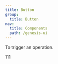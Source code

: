 ```yaml
---
title: Button
group:
  title: Button
nav:
  title: Components
  path: /genesis-ui
---
```


To trigger an operation.

<div>111</div>

